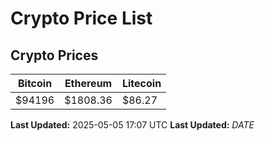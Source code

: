 # Crypto Price List

## Crypto Prices
| Bitcoin | Ethereum | Litecoin |
| ------- | -------- | -------- |
| $94196 | $1808.36 | $86.27 |
**Last Updated:** 2025-05-05 17:07 UTC
**Last Updated:** $DATE$
